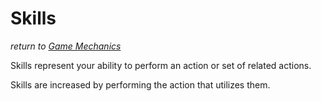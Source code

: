 # Skills
*return to [Game Mechanics](README.md)*



Skills represent your ability to perform an action or set of related actions.

Skills are increased by performing the action that utilizes them.
